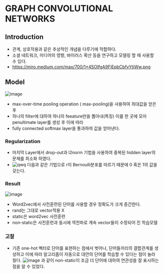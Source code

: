 # GRAPH CONVOLUTIONAL NETWORKS

## Introduction

-   관계, 상호작용과 같은 추상적인 개념을 다루기에 적합하다.
-   소셜 네트워크, 미디어의 영향, 바이러스 확산 등을 연구하고 모델링 할 때 사용할 수 있다.
-   https://miro.medium.com/max/700/1*4SOlfgA9FjEpbCbfvYtiWw.png


## Model
![image](https://user-images.githubusercontent.com/69898343/133611002-302c92e2-069e-457e-886b-208237df2689.png)

- max-over-time pooling operation ( max-pooling)을 사용하여 최대값을 얻은 후
- 하나의 filter에 대하여 하나의 feeature만을 뽑아내(특징) 이를 한 곳에 모아 penultimate layer를 생성 후 이에 따라 
- fully connected softmax layer을 통과하여 값을 얻어낸다.

### Regularization
- 마지막 Layer에서 drop-out과 l2norm 기법을 사용하여 중복된 hidden layer의 문제를 최소화 하였다.
- ![qwq](https://user-images.githubusercontent.com/69898343/133556690-3dc31dec-53e9-462c-bd8a-968c6a0efd81.png)
다음과 같은 기법으로 r이 Bernoulli분포를 따르기 때문에 0 혹은 1의 값을 갖는다.

### Result
![image](https://user-images.githubusercontent.com/69898343/133557331-e901652b-4e90-4b92-818b-77f6401334ff.png)
- Word2vec에서 사전훈련된 단어를 사용할 경우 정확도가 크게 증간한다.
- rand는 그대로 vector적용 X
- static은 word2vec 사전훈련
- non-static은 사전훈련과 동시에 역전파로 계속 vector들이 수정되어 진 학습모델



### 고찰
- 기존 one-hot 벡터로 단어를 표현하는 점에서 벗어나, 단어들끼리의 결합관계를 생성하고 이에 따라 알고리즘이 자동으로 대안의 단어를 학습할 수 있다는 점이 놀라웠다.
![image](https://user-images.githubusercontent.com/69898343/133558199-b43668c8-2bfa-4805-ba42-fbbd75890255.png)
과 같이 non-static이 조금 더 단어에 대하여 연관성을 잘 표시하는 점을 알 수 있었다.
